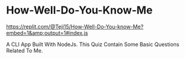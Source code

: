 # How-Well-Do-You-Know-Me
https://replit.com/@Teji15/How-Well-Do-You-know-Me?embed=1&amp;output=1#index.js

A CLI App Built With NodeJs. This Quiz Contain Some Basic Questions Related To Me.

